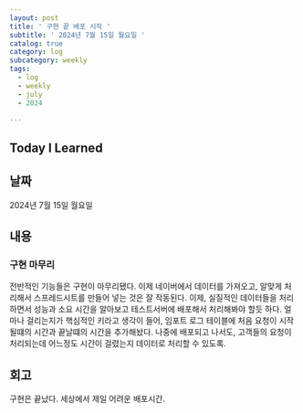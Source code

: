 ```yaml
---
layout: post
title: ' 구현 끝 배포 시작 '
subtitle: ' 2024년 7월 15일 월요일 '
catalog: true
category: log
subcategory: weekly
tags:
  - log
  - weekly
  - july
  - 2024

---
```


## Today I Learned

## 날짜

2024년 7월 15일 월요일

## 내용

### 구현 마무리

전반적인 기능들은 구현이 마무리됐다. 이제 네이버에서 데이터를 가져오고, 알맞게 처리해서 스프레드시트를 만들어 넣는 것은 잘 작동된다. 이제, 실질적인 데이터들을 처리하면서 성능과 소요 시간을 알아보고 테스트서버에 배포해서 처리해봐야 할듯 하다. 얼마나 걸리는지가 핵심적인 키라고 생각이 들어, 임포트 로그 테이블에 처음 요청이 시작될떄의 시간과 끝날떄의 시간을 추가해놨다. 나중에 배포되고 나서도, 고객들의 요청이 처리되는데 어느정도 시간이 걸렸는지 데이터로 처리할 수 있도록.

## 회고

구현은 끝났다. 세상에서 제일 어려운 배포시간.